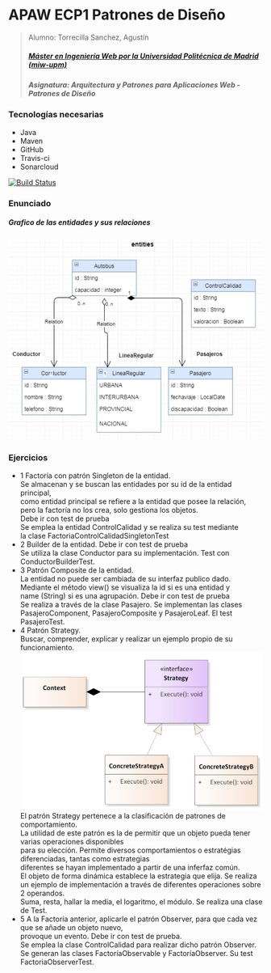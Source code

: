 # APAW ECP1 Patrones de Diseño
> Alumno: Torrecilla Sanchez, Agustín
> ##### [Máster en Ingeniería Web por la Universidad Politécnica de Madrid (miw-upm)](http://miw.etsisi.upm.es)
> ##### Asignatura: *Arquitectura y Patrones para Aplicaciones Web - Patrones de Diseño*

### Tecnologías necesarias
* Java
* Maven
* GitHub
* Travis-ci
* Sonarcloud<br />

[![Build Status](https://travis-ci.org/ATorreclla/APAW.Ecp1.agustin.torrecilla.svg?branch=master)](https://travis-ci.org/ATorreclla/APAW.Ecp1.agustin.torrecilla)
### Enunciado
##### Grafico de las entidades y sus relaciones
![alt text](screenshots/entities.jpg)
### Ejercicios
* 1 Factoría con patrón Singleton de la entidad.<br />
Se almacenan y se buscan las entidades por su id de la 
entidad principal,<br /> como entidad principal se refiere a 
la entidad que posee la relación,<br /> pero la factoría no los crea, 
solo gestiona los objetos.<br /> Debe ir con test de prueba<br />
Se emplea la entidad ControlCalidad y se realiza su test mediante<br />
la clase FactoriaControlCalidadSingletonTest<br />
* 2 Builder de la entidad. Debe ir con test de prueba<br />
Se utiliza la clase Conductor para su implementación. Test con ConductorBuilderTest.<br />
* 3 Patrón Composite de la entidad.<br />
La entidad no puede ser cambiada de su interfaz publico dado.<br />
Mediante el método view() se visualiza la id si es una entidad y<br />
name (String) si es una agrupación. Debe ir con test de prueba<br />
Se realiza a través de la clase Pasajero. Se implementan las clases<br />
PasajeroComponent, PasajeroComposite y PasajeroLeaf. El test PasajeroTest.<br />
* 4 Patrón Strategy.<br />
 Buscar, comprender, explicar y realizar un ejemplo propio de su funcionamiento.<br />
 ![alt text](screenshots/strategy.jpg)<br />
El patrón Strategy pertenece a la clasificación de patrones de comportamiento.<br />
La utilidad de este patrón es la de permitir que un objeto pueda tener varias operaciones disponibles<br />
para su elección. Permite diversos comportamientos o estratégias diferenciadas, tantas como estrategias<br />
diferentes se hayan implementado a partir de una inferfaz común.<br />
El objeto de forma dinámica establece la estrategia que elija.
Se realiza un ejemplo de implementación a través de diferentes operaciones sobre 2 operandos.<br />
Suma, resta, hallar la media, el logaritmo, el módulo. Se realiza una clase de Test.<br />
* 5 A la Factoría anterior, aplicarle el patrón Observer, para que cada vez que se añade un objeto nuevo,<br />
 provoque un evento. Debe ir con test de prueba.<br />
 Se emplea la clase ControlCalidad para realizar dicho patrón Observer.<br />
 Se generan las clases FactoríaObservable y FactoríaObserver. Su test FactoriaObserverTest.